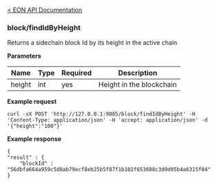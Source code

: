 [&lt; EON API Documentation](/doc/api/index.md) 
### block/findIdByHeight

Returns a sidechain block Id by its height in the active chain

**Parameters**

| Name     | Type    | Required    | Description    |
| -------- | ------- | -------     | -------        | 
| height  | int  | yes         | Height in the blockchain    |

**Example request**

    curl -sX POST 'http://127.0.0.1:9085/block/findIdByHeight' -H 'Content-Type: application/json' -H 'accept: application/json' -d '{"height":"100"}'

**Example response**

    {
    "result" : {
        "blockId" : "56dbfa664a959c5d0ab79ecf8eb25b5f87f1b102f653608c3d9d05b4a6315f04"
    }






